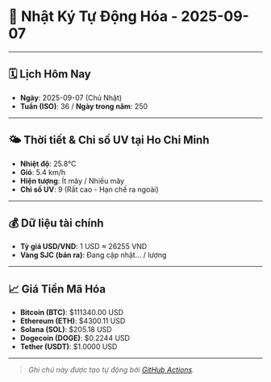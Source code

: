 # 🚀 Nhật Ký Tự Động Hóa - 2025-09-07

---
<!-- CALENDAR-MODULE -->
## 🗓️ Lịch Hôm Nay
- **Ngày**: 2025-09-07 (Chủ Nhật)
- **Tuần (ISO)**: 36 / **Ngày trong năm**: 250

---
<!-- WEATHER-UV-MODULE -->
## 🌤️ Thời tiết & Chỉ số UV tại Ho Chi Minh
- **Nhiệt độ**: 25.8°C
- **Gió**: 5.4 km/h
- **Hiện tượng**: Ít mây / Nhiều mây
- **Chỉ số UV**: 9 (Rất cao - Hạn chế ra ngoài)

---
<!-- FINANCE-MODULE -->
## 💰 Dữ liệu tài chính
- **Tỷ giá USD/VND**: 1 USD ≈ 26255 VND
- **Vàng SJC (bán ra)**: Đang cập nhật... / lượng

---
<!-- CRYPTO-MODULE -->
## 📈 Giá Tiền Mã Hóa
- **Bitcoin (BTC)**: $111340.00 USD
- **Ethereum (ETH)**: $4300.11 USD
- **Solana (SOL)**: $205.18 USD
- **Dogecoin (DOGE)**: $0.2244 USD
- **Tether (USDT)**: $1.0000 USD

---
<!-- FOOTER-MODULE -->
> *Ghi chú này được tạo tự động bởi [GitHub Actions](https://github.com/features/actions).*
